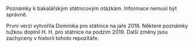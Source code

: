 Poznámky k bakalářským státnicovým otázkám.
Informace nemusí být správně.

První verzi vytvořila Dominika pro státnice na jaře 2018.
Některé poznámky tužkou doplnil H. H. pro státnice na podzim 2019.
Další změny jsou zachyceny v historii tohoto repozitáře.
